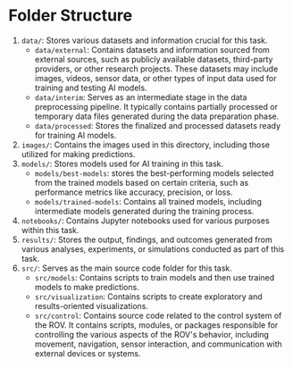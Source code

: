 # Folder Structure
1. `data/`: Stores various datasets and information crucial for this task.
     - `data/external`: Contains datasets and information sourced from external sources, such as publicly available datasets, third-party providers, or other research projects. These datasets may include images, videos, sensor data, or other types of input data used for training and testing AI models.
     - `data/interim`: Serves as an intermediate stage in the data preprocessing pipeline. It typically contains partially processed or temporary data files generated during the data preparation phase.
     - `data/processed`: Stores the finalized and processed datasets ready for training AI models.
1. `images/`: Contains the images used in this directory, including those utilized for making predictions.
1. `models/`: Stores models used for AI training in this task.
   - `models/best-models`: stores the best-performing models selected from the trained models based on certain criteria, such as performance metrics like accuracy, precision, or loss.
   - `models/trained-models`: Contains all trained models, including intermediate models generated during the training process.  
1. `notebooks/`: Contains Jupyter notebooks used for various purposes within this task.
1. `results/`: Stores the output, findings, and outcomes generated from various analyses, experiments, or simulations conducted as part of this task. 
1. `src/`: Serves as the main source code folder for this task.
     - `src/models`: Contains scripts to train models and then use trained models to make predictions.
     - `src/visualization`: Contains scripts to create exploratory and results-oriented visualizations.
     - `src/control`: Contains source code related to the control system of the ROV. It contains scripts, modules, or packages responsible for controlling the various aspects of the ROV's behavior, including movement, navigation, sensor interaction, and communication with external devices or systems.

